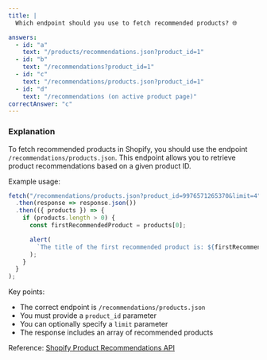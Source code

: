 ```yaml
---
title: |
  Which endpoint should you use to fetch recommended products? 🌐

answers:
  - id: "a"
    text: "/products/recommendations.json?product_id=1"
  - id: "b"
    text: "/recommendations?product_id=1"
  - id: "c"
    text: "/recommendations/products.json?product_id=1"
  - id: "d"
    text: "/recommendations (on active product page)"
correctAnswer: "c"
---
```


### Explanation

To fetch recommended products in Shopify, you should use the endpoint `/recommendations/products.json`. This endpoint allows you to retrieve product recommendations based on a given product ID.

Example usage:

```javascript
fetch("/recommendations/products.json?product_id=9976571265370&limit=4")
  .then(response => response.json())
  .then(({ products }) => {
    if (products.length > 0) {
      const firstRecommendedProduct = products[0];

      alert(
        `The title of the first recommended product is: ${firstRecommendedProduct.title}`
      );
    }
  }
);
```

Key points:
- The correct endpoint is `/recommendations/products.json`
- You must provide a `product_id` parameter
- You can optionally specify a `limit` parameter
- The response includes an array of recommended products

Reference: [Shopify Product Recommendations API](https://shopify.dev/api/ajax/reference/recommendations) 